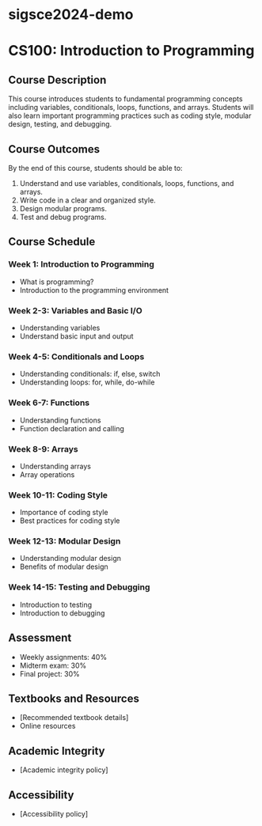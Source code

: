 # sigsce2024-demo

# CS100: Introduction to Programming

## Course Description

This course introduces students to fundamental programming concepts including variables, conditionals, loops, functions, and arrays. Students will also learn important programming practices such as coding style, modular design, testing, and debugging.

## Course Outcomes

By the end of this course, students should be able to:

1. Understand and use variables, conditionals, loops, functions, and arrays.
2. Write code in a clear and organized style.
3. Design modular programs.
4. Test and debug programs.

## Course Schedule

### Week 1: Introduction to Programming

- What is programming?
- Introduction to the programming environment

### Week 2-3: Variables and Basic I/O

- Understanding variables
- Understand basic input and output

### Week 4-5: Conditionals and Loops

- Understanding conditionals: if, else, switch
- Understanding loops: for, while, do-while

### Week 6-7: Functions

- Understanding functions
- Function declaration and calling

### Week 8-9: Arrays

- Understanding arrays
- Array operations

### Week 10-11: Coding Style

- Importance of coding style
- Best practices for coding style

### Week 12-13: Modular Design

- Understanding modular design
- Benefits of modular design

### Week 14-15: Testing and Debugging

- Introduction to testing
- Introduction to debugging

## Assessment

- Weekly assignments: 40%
- Midterm exam: 30%
- Final project: 30%

## Textbooks and Resources

- [Recommended textbook details]
- Online resources

## Academic Integrity

- [Academic integrity policy]

## Accessibility

- [Accessibility policy]
